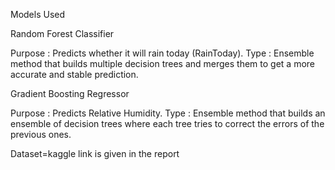 Models Used

Random Forest Classifier

Purpose : Predicts whether it will rain today (RainToday).
Type : Ensemble method that builds multiple decision trees and merges them to get a more accurate and stable prediction.

Gradient Boosting Regressor

Purpose : Predicts Relative Humidity.
Type : Ensemble method that builds an ensemble of decision trees where each tree tries to correct the errors of the previous ones.

Dataset=kaggle
link is given in the report
